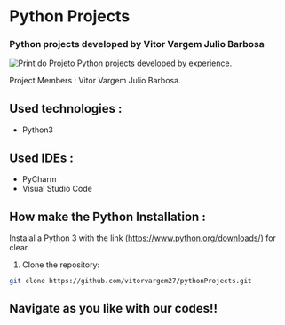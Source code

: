 # Python Projects
### Python projects developed by Vitor Vargem Julio Barbosa


![Print do Projeto](https://i.ibb.co/8KyKHMz/cod-python.png)
Python projects developed by experience.

Project Members : Vitor Vargem Julio Barbosa.
## Used technologies :
- Python3

## Used IDEs : 
- PyCharm
- Visual Studio Code

## How make the Python Installation :
Instalal a Python 3 with the link (https://www.python.org/downloads/) for clear.

1. Clone the repository:
```sh
git clone https://github.com/vitorvargem27/pythonProjects.git
```

## Navigate as you like with our codes!!



